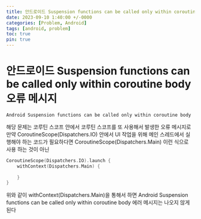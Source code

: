 ```yaml
---
title: 안드로이드 Suspension functions can be called only within coroutine body 오류 메시지
date: 2023-09-10 1:40:00 +/-0000
categories: [Problem, Android]
tags: [android, problem]
toc: true
pin: true
---
```


# 안드로이드 Suspension functions can be called only within coroutine body 오류 메시지

~~~
Android Suspension functions can be called only within coroutine body
~~~

해당 문제는 코루틴 스코프 안에서 코루틴 스코프를 또 사용해서 발생한 오류 메시지로 만약 CoroutineScope(Dispatchers.IO) 안에서 UI 작업을 위해 메인 스레드에서 실행해야 하는 코드가 필요하다면 CoroutineScope(Dispatchers.Main) 이런 식으로 사용 하는 것이 아닌

~~~kotlin
CoroutineScope(Dispatchers.IO).launch {
    withContext(Dispatchers.Main) {
        
    }
}
~~~

위와 같이 withContext(Dispatchers.Main)을 통해서 하면 Android Suspension functions can be called only within coroutine body 에러 메시지는 나오지 않게 된다



